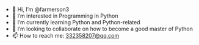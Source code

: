 - 👋 Hi, I’m @farmerson3
- 👀 I’m interested in Programming in Python
- 🌱 I’m currently learning Python and Python-related
- 💞️ I’m looking to collaborate on how to become a good master of Python
- 📫 How to reach me: 332358207@qq.com

<!---
farmerson3/farmerson3 is a ✨ special ✨ repository because its `README.md` (this file) appears on your GitHub profile.
You can click the Preview link to take a look at your changes.
--->

